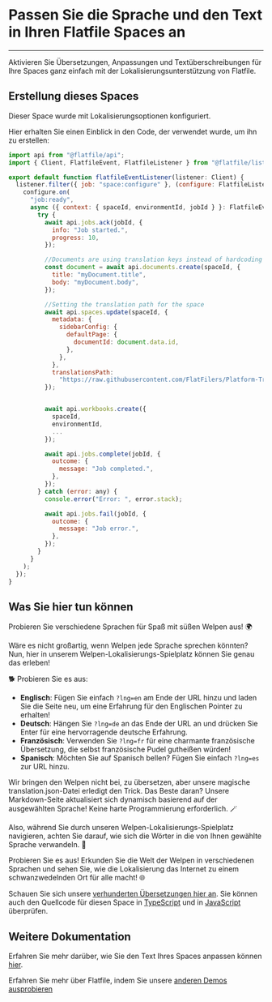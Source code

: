 # Passen Sie die Sprache und den Text in Ihren Flatfile Spaces an

---

Aktivieren Sie Übersetzungen, Anpassungen und Textüberschreibungen für Ihre Spaces ganz einfach mit der Lokalisierungsunterstützung von Flatfile.

## Erstellung dieses Spaces

Dieser Space wurde mit Lokalisierungsoptionen konfiguriert.

Hier erhalten Sie einen Einblick in den Code, der verwendet wurde, um ihn zu erstellen:

```jsx
import api from "@flatfile/api";
import { Client, FlatfileEvent, FlatfileListener } from "@flatfile/listener";

export default function flatfileEventListener(listener: Client) {
  listener.filter({ job: "space:configure" }, (configure: FlatfileListener) => {
    configure.on(
      "job:ready",
      async ({ context: { spaceId, environmentId, jobId } }: FlatfileEvent) => {
        try {
          await api.jobs.ack(jobId, {
            info: "Job started.",
            progress: 10,
          });

          //Documents are using translation keys instead of hardcoding strings
          const document = await api.documents.create(spaceId, {
            title: "myDocument.title",
            body: "myDocument.body",
          });

          //Setting the translation path for the space
          await api.spaces.update(spaceId, {
            metadata: {
              sidebarConfig: {
                defaultPage: {
                  documentId: document.data.id,
                },
              },
            },
            translationsPath:
              "https://raw.githubusercontent.com/FlatFilers/Platform-Translations/kitchen-sink/locales/en/translation.json",
          });


          await api.workbooks.create({
            spaceId,
            environmentId,
            ...
          });

          await api.jobs.complete(jobId, {
            outcome: {
              message: "Job completed.",
            },
          });
        } catch (error: any) {
          console.error("Error: ", error.stack);

          await api.jobs.fail(jobId, {
            outcome: {
              message: "Job error.",
            },
          });
        }
      }
    );
  });
}
```

## Was Sie hier tun können

Probieren Sie verschiedene Sprachen für Spaß mit süßen Welpen aus! 🌍

Wäre es nicht großartig, wenn Welpen jede Sprache sprechen könnten? Nun, hier in unserem Welpen-Lokalisierungs-Spielplatz können Sie genau das erleben!

🐕 Probieren Sie es aus:

- **Englisch**: Fügen Sie einfach `?lng=en` am Ende der URL hinzu und laden Sie die Seite neu, um eine Erfahrung für den Englischen Pointer zu erhalten!
- **Deutsch**: Hängen Sie `?lng=de` an das Ende der URL an und drücken Sie Enter für eine hervorragende deutsche Erfahrung.
- **Französisch**: Verwenden Sie `?lng=fr` für eine charmante französische Übersetzung, die selbst französische Pudel gutheißen würden!
- **Spanisch**: Möchten Sie auf Spanisch bellen? Fügen Sie einfach `?lng=es` zur URL hinzu.

Wir bringen den Welpen nicht bei, zu übersetzen, aber unsere magische translation.json-Datei erledigt den Trick. Das Beste daran? Unsere Markdown-Seite aktualisiert sich dynamisch basierend auf der ausgewählten Sprache! Keine harte Programmierung erforderlich. 🪄

Also, während Sie durch unseren Welpen-Lokalisierungs-Spielplatz navigieren, achten Sie darauf, wie sich die Wörter in die von Ihnen gewählte Sprache verwandeln. 🌟

Probieren Sie es aus! Erkunden Sie die Welt der Welpen in verschiedenen Sprachen und sehen Sie, wie die Lokalisierung das Internet zu einem schwanzwedelnden Ort für alle macht! 🌐

Schauen Sie sich unsere [verhunderten Übersetzungen hier an](https://github.com/FlatFilers/Platform-Translations/blob/kitchen-sink/locales/en/translation.json). Sie können auch den Quellcode für diesen Space in [TypeScript](https://github.com/FlatFilers/flatfile-docs-kitchen-sink/blob/main/typescript/localization/index.ts) und in [JavaScript](https://github.com/FlatFilers/flatfile-docs-kitchen-sink/blob/main/javascript/localization/index.js) überprüfen.

## Weitere Dokumentation

Erfahren Sie mehr darüber, wie Sie den Text Ihres Spaces anpassen können [hier](https://flatfile.com/docs/guides/localization).

Erfahren Sie mehr über Flatfile, indem Sie unsere [anderen Demos ausprobieren](https://platform.flatfile.com/getting-started)

